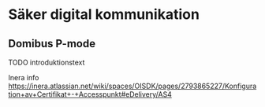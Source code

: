 # Säker digital kommunikation
## Domibus P-mode

TODO introduktionstext

Inera info https://inera.atlassian.net/wiki/spaces/OISDK/pages/2793865227/Konfiguration+av+Certifikat+-+Accesspunkt#eDelivery/AS4